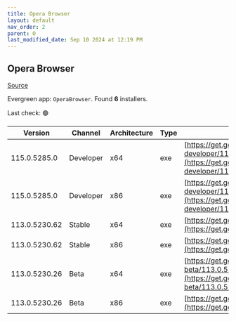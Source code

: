 ```yaml
---
title: Opera Browser
layout: default
nav_order: 2
parent: O
last_modified_date: Sep 10 2024 at 12:19 PM
---
```


## Opera Browser

[Source](https://www.opera.com/browsers/opera)

Evergreen app: `OperaBrowser`. Found **6** installers.

Last check: 🟢

| Version       | Channel   | Architecture | Type | URI                                                                                                                                                                                                                    |
| ------------- | --------- | ------------ | ---- | ---------------------------------------------------------------------------------------------------------------------------------------------------------------------------------------------------------------------- |
| 115.0.5285.0  | Developer | x64          | exe  | [https://get.geo.opera.com/pub/opera-developer/115.0.5285.0/win/Opera_Developer_115.0.5285.0_Setup_x64.exe](https://get.geo.opera.com/pub/opera-developer/115.0.5285.0/win/Opera_Developer_115.0.5285.0_Setup_x64.exe) |
| 115.0.5285.0  | Developer | x86          | exe  | [https://get.geo.opera.com/pub/opera-developer/115.0.5285.0/win/Opera_Developer_115.0.5285.0_Setup.exe](https://get.geo.opera.com/pub/opera-developer/115.0.5285.0/win/Opera_Developer_115.0.5285.0_Setup.exe)         |
| 113.0.5230.62 | Stable    | x64          | exe  | [https://get.geo.opera.com/pub/opera/desktop/113.0.5230.62/win/Opera_113.0.5230.62_Setup_x64.exe](https://get.geo.opera.com/pub/opera/desktop/113.0.5230.62/win/Opera_113.0.5230.62_Setup_x64.exe)                     |
| 113.0.5230.62 | Stable    | x86          | exe  | [https://get.geo.opera.com/pub/opera/desktop/113.0.5230.62/win/Opera_113.0.5230.62_Setup.exe](https://get.geo.opera.com/pub/opera/desktop/113.0.5230.62/win/Opera_113.0.5230.62_Setup.exe)                             |
| 113.0.5230.26 | Beta      | x64          | exe  | [https://get.geo.opera.com/pub/opera-beta/113.0.5230.26/win/Opera_beta_113.0.5230.26_Setup_x64.exe](https://get.geo.opera.com/pub/opera-beta/113.0.5230.26/win/Opera_beta_113.0.5230.26_Setup_x64.exe)                 |
| 113.0.5230.26 | Beta      | x86          | exe  | [https://get.geo.opera.com/pub/opera-beta/113.0.5230.26/win/Opera_beta_113.0.5230.26_Setup.exe](https://get.geo.opera.com/pub/opera-beta/113.0.5230.26/win/Opera_beta_113.0.5230.26_Setup.exe)                         |
